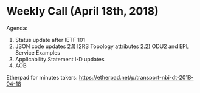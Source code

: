 # Weekly Call (April 18th, 2018)

Agenda:

1) Status update after IETF 101
2) JSON code updates
2.1) I2RS Topology attributes
2.2) ODU2 and EPL Service Examples
3) Applicability Statement I-D updates
4) AOB

Etherpad for minutes takers: https://etherpad.net/p/transport-nbi-dt-2018-04-18
